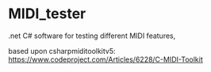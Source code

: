 # MIDI_tester
.net C# software for testing different MIDI features, 

based upon csharpmiditoolkitv5:
https://www.codeproject.com/Articles/6228/C-MIDI-Toolkit
